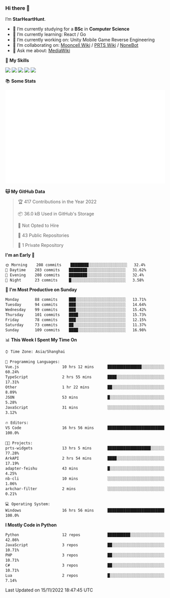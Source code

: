 ### Hi there 👋

I’m **StarHeartHunt**.

- 🏫 I’m currently studying for a **BSc** in **Computer Science**
- 🌱 I’m currently learning: React / Go
- 🔭 I’m currently working on: Unity Mobile Game Reverse Engineering
- 👯 I’m collaborating on: [Mooncell Wiki](https://fgo.wiki/) / [PRTS Wiki](http://prts.wiki/) / [NoneBot](https://github.com/nonebot)
- 💬 Ask me about: [MediaWiki](https://www.mediawiki.org)

🌟 **My Skills**

![](https://img.shields.io/badge/-Python-3e74a2?style=flat-square&logo=Python&logoColor=fff)
![](https://img.shields.io/badge/-Vue-4fc08d?style=flat-square&logo=vue.js&logoColor=fff)
![](https://img.shields.io/badge/-Node.js-339933?style=flat-square&logo=node.js&logoColor=fff)
![](https://img.shields.io/badge/-Linux-000000?style=flat-square&logo=Linux&logoColor=fff)
![](https://img.shields.io/badge/-Dotnet-512bd4?style=flat-square&logo=.net&logoColor=fff)

📚 **Some Stats**

![](https://github.com/StarHeartHunt/github-stats/blob/master/generated/overview.svg)

<!--START_SECTION:waka-->
**🐱 My GitHub Data** 

> 🏆 417 Contributions in the Year 2022
 > 
> 📦 36.0 kB Used in GitHub's Storage 
 > 
> 🚫 Not Opted to Hire
 > 
> 📜 43 Public Repositories 
 > 
> 🔑 1 Private Repository 
 > 
**I'm an Early 🐤** 

```text
🌞 Morning    208 commits    ████████░░░░░░░░░░░░░░░░░   32.4% 
🌆 Daytime    203 commits    ████████░░░░░░░░░░░░░░░░░   31.62% 
🌃 Evening    208 commits    ████████░░░░░░░░░░░░░░░░░   32.4% 
🌙 Night      23 commits     █░░░░░░░░░░░░░░░░░░░░░░░░   3.58%

```
📅 **I'm Most Productive on Sunday** 

```text
Monday       88 commits     ███░░░░░░░░░░░░░░░░░░░░░░   13.71% 
Tuesday      94 commits     ███░░░░░░░░░░░░░░░░░░░░░░   14.64% 
Wednesday    99 commits     ███░░░░░░░░░░░░░░░░░░░░░░   15.42% 
Thursday     101 commits    ████░░░░░░░░░░░░░░░░░░░░░   15.73% 
Friday       78 commits     ███░░░░░░░░░░░░░░░░░░░░░░   12.15% 
Saturday     73 commits     ██░░░░░░░░░░░░░░░░░░░░░░░   11.37% 
Sunday       109 commits    ████░░░░░░░░░░░░░░░░░░░░░   16.98%

```


📊 **This Week I Spent My Time On** 

```text
⌚︎ Time Zone: Asia/Shanghai

💬 Programming Languages: 
Vue.js                   10 hrs 12 mins      ███████████████░░░░░░░░░░   60.24% 
TypeScript               2 hrs 55 mins       ████░░░░░░░░░░░░░░░░░░░░░   17.31% 
Other                    1 hr 22 mins        ██░░░░░░░░░░░░░░░░░░░░░░░   8.09% 
JSON                     53 mins             █░░░░░░░░░░░░░░░░░░░░░░░░   5.28% 
JavaScript               31 mins             ░░░░░░░░░░░░░░░░░░░░░░░░░   3.12%

🔥 Editors: 
VS Code                  16 hrs 56 mins      █████████████████████████   100.0%

🐱‍💻 Projects: 
prts-widgets             13 hrs 5 mins       ███████████████████░░░░░░   77.28% 
ArkAPI                   2 hrs 54 mins       ████░░░░░░░░░░░░░░░░░░░░░   17.19% 
adapter-feishu           43 mins             █░░░░░░░░░░░░░░░░░░░░░░░░   4.25% 
nb-cli                   10 mins             ░░░░░░░░░░░░░░░░░░░░░░░░░   1.06% 
arkchar-filter           2 mins              ░░░░░░░░░░░░░░░░░░░░░░░░░   0.21%

💻 Operating System: 
Windows                  16 hrs 56 mins      █████████████████████████   100.0%

```

**I Mostly Code in Python** 

```text
Python                   12 repos            ██████████░░░░░░░░░░░░░░░   42.86% 
JavaScript               3 repos             ██░░░░░░░░░░░░░░░░░░░░░░░   10.71% 
PHP                      3 repos             ██░░░░░░░░░░░░░░░░░░░░░░░   10.71% 
C#                       3 repos             ██░░░░░░░░░░░░░░░░░░░░░░░   10.71% 
Lua                      2 repos             █░░░░░░░░░░░░░░░░░░░░░░░░   7.14%

```



 Last Updated on 15/11/2022 18:47:45 UTC
<!--END_SECTION:waka-->
